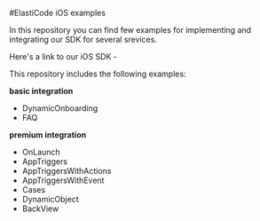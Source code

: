 #ElastiCode iOS examples

In this repository you can find few examples for implementing and integrating our SDK for several srevices.  


 Here's a link to our iOS SDK -   
 
 This repository includes the following examples:  
 
 **basic integration**  
 - DynamicOnboarding  
 - FAQ  
 
 **premium integration**  
 - OnLaunch   
 - AppTriggers  
 - AppTriggersWithActions  
 - AppTriggersWithEvent  
 - Cases  
 - DynamicObject  
 - BackView  